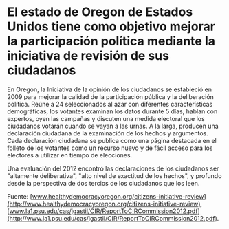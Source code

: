 # El estado de Oregon de Estados Unidos tiene como objetivo mejorar la participación política mediante la iniciativa de revisión de sus ciudadanos

En Oregon, la Iniciativa de la opinión de los ciudadanos se estableció en 2009 para mejorar la calidad de la participación pública y la deliberación política. Reúne a 24 seleccionados al azar con diferentes características demográficas, los votantes examinan los datos durante 5 días, hablan con expertos, oyen las campañas y discuten una medida electoral que los ciudadanos votarán cuando se vayan a las urnas. A la larga, producen una declaración ciudadana de la examinación de los hechos y argumentos. Cada declaración ciudadana se publica como una página destacada en el folleto de los votantes como un recurso nuevo y de fácil acceso para los electores a utilizar en tiempo de elecciones.

Una evaluación del 2012 encontró las declaraciones de los ciudadanos ser "altamente deliberativa", "alto nivel de exactitud de los hechos", y profundo desde la perspectiva de dos tercios de los ciudadanos que los leen.

Fuente:  [www.healthydemocracyoregon.org/citizens-initiative-review](http://www.healthydemocracyoregon.org/citizens-initiative-review), [www.la1.psu.edu/cas/jgastil/CIR/ReportToCIRCommission2012.pdf](http://www.la1.psu.edu/cas/jgastil/CIR/ReportToCIRCommission2012.pdf).
